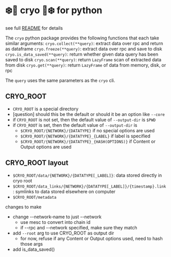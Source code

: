 
# ❄️🧊 cryo 🧊❄️ for python

see full [README](https://github.com/paradigmxyz/cryo?tab=readme-ov-file#installing-cryo_python-from-pypi) for details

The `cryo` python package provides the following functions that each take similar arguments:
`cryo.collect(**query)`: extract data over rpc and return as dataframe
`cryo.freeze(**query)`: extract data over rpc and save to disk
`cryo.is_data_saved(**query)`: return whether given data query has been saved to disk
`cryo.scan(**query)`: return `LazyFrame` scan of extracted data from disk
`cryo.get(**query)`: return `LazyFrame` of data from memory, disk, or rpc

The `query` uses the same parameters as the `cryo` cli.


## CRYO_ROOT
- `CRYO_ROOT` is a special directory
- [question] should this be the default or should it be an option like `--core`
- if `CRYO_ROOT` is not set, then the default value of `--output-dir` is `$PWD`
- if `CRYO_ROOT` is set, then the default value of `--output-dir` is
    - `$CRYO_ROOT/{NETWORK}/{DATATYPE}` if no special options are used
    - `$CRYO_ROOT/{NETWORK}/{DATATYPE}_{LABEL}` if label is specified
    - `$CRYO_ROOT/{NETWORK}/{DATATYPE}_{HASH(OPTIONS)}` if Content or Output options are used


## CRYO_ROOT layout
- `$CRYO_ROOT/data/{NETWORK}/{DATATYPE[_LABEL]}`: data stored directly in cryo root
- `$CRYO_ROOT/data_links/{NETWORK}/{DATATYPE[_LABEL]}/{timestamp}.link`: symlinks to data stored elsewhere on computer
- `$CRYO_ROOT/metadata`



changes to make
- change --network-name to just --network
    - use mesc to convert into chain id
    - if --rpc and --network specified, make sure they match
- add `--root` arg to use CRYO_ROOT as output dir
    - for now, refuse if any Content or Output options used, need to hash those args
- add is_data_saved()



